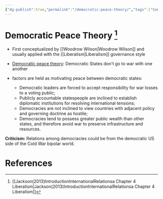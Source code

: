 ```yaml
---
{"dg-publish":true,"permalink":"/democratic-peace-theory/","tags":["Concept","Liberalism"]}
---
```


# Democratic Peace Theory [^1]

- First conceptualized by [[Woodrow Wilson\|Woodrow Wilson]] and usually applied with the [[Liberalism\|Liberalism]] governance style
- [Democratic peace theory](https://en.wikipedia.org/wiki/Democratic_peace_theory): Democratic States don't go to war with one another

- factors are held as motivating peace between democratic states:

	- Democratic leaders are forced to accept responsibility for war losses to a voting public;
	- Publicly accountable statespeople are inclined to establish diplomatic institutions for resolving international tensions;
	- Democracies are not inclined to view countries with adjacent policy and governing doctrine as hostile;
	- Democracies tend to possess greater public wealth than other states, and therefore avoid war to preserve infrastructure and resources.

**Criticism:** Relations among democracies could be from the democratic US side of the Cold War bipolar world.

# References

[^1]: [[Jackson(2013)IntroductionInternationalRelationsa Chapter 4 Liberalism\|Jackson(2013)IntroductionInternationalRelationsa Chapter 4 Liberalism]]